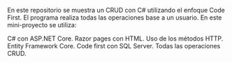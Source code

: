 En este repositorio se muestra un CRUD con C# utilizando el enfoque Code First. El programa realiza todas las operaciones base a un usuario. En este mini-proyecto se utiliza:


C# con ASP.NET Core.
Razor pages con HTML.
Uso de los métodos HTTP.
Entity Framework Core.
Code first con SQL Server.
Todas las operaciones CRUD.


